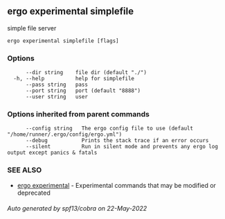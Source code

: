 ## ergo experimental simplefile

simple file server

```
ergo experimental simplefile [flags]
```

### Options

```
      --dir string    file dir (default "./")
  -h, --help          help for simplefile
      --pass string   pass
      --port string   port (default "8888")
      --user string   user
```

### Options inherited from parent commands

```
      --config string   The ergo config file to use (default "/home/runner/.ergo/config/ergo.yml")
      --debug           Prints the stack trace if an error occurs
      --silent          Run in silent mode and prevents any ergo log output except panics & fatals
```

### SEE ALSO

* [ergo experimental](ergo_experimental.md)	 - Experimental commands that may be modified or deprecated

###### Auto generated by spf13/cobra on 22-May-2022
